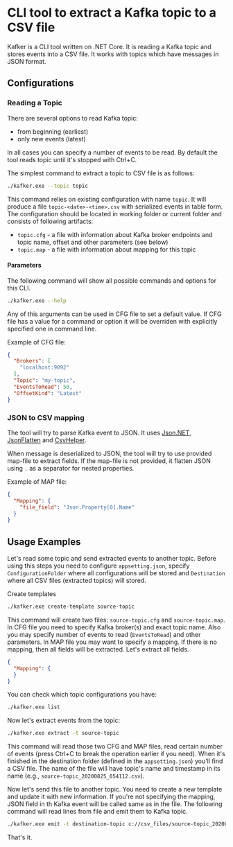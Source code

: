 # CLI tool to extract a Kafka topic to a CSV file

Kafker is a CLI tool written on .NET Core. It is reading a Kafka topic and stores events into a CSV file. It works with topics which have messages in JSON format.

## Configurations

### Reading a Topic

There are several options to read Kafka topic:

- from beginning (earliest)
- only new events (latest)

In all cases you can specify a number of events to be read. By default the tool reads topic until it's stopped with Ctrl+C.

The simplest command to extract a topic to CSV file is as follows:

```bash
./kafker.exe --topic topic
```

This command relies on existing configuration with name `topic`. It will produce a file `topic-<date>-<time>.csv` with serialized events in table form. The configuration should be located in working folder or current folder and consists of following artifacts:

- `topic.cfg` - a file with information about Kafka broker endpoints and topic name, offset and other parameters (see below) 
- `topic.map` - a file with information about mapping for this topic

#### Parameters

The following command will show all possible commands and options for this CLI.

```bash
./kafker.exe --help
```

Any of this arguments can be used in CFG file to set a default value. If CFG file has a value for a command or option it will be overriden with explicitly specified one in command line.

Example of CFG file:

```json
{
  "Brokers": [
    "localhost:9092"
  ],
  "Topic": "my-topic",
  "EventsToRead": 50,
  "OffsetKind": "Latest"
}
```

### JSON to CSV mapping

The tool will try to parse Kafka event to JSON. It uses [Json.NET](https://www.newtonsoft.com/json), [JsonFlatten](https://github.com/GFoley83/JsonFlatten) and [CsvHelper](https://joshclose.github.io/CsvHelper/).

When message is deserialized to JSON, the tool will try to use provided map-file to extract fields. If the map-file is not provided, it flatten JSON using `.` as a separator for nested properties.

Example of MAP file:

```json
{
  "Mapping": {
    "file_field": "Json.Property[0].Name"
  }
}
```

## Usage Examples

Let's read some topic and send extracted events to another topic. Before using this steps you need to configure `appsetting.json`, specify `ConfigurationFolder` where all configurations will be stored and `Destination` where all CSV files (extracted topics) will stored.  

Create templates

```bash
./kafker.exe create-template source-topic
```

This command will create two files: `source-topic.cfg` and `source-topic.map`. In CFG file you need to specify Kafka broker(s) and exact topic name. Also you may specify number of events to read (`EventsToRead`) and other parameters. In MAP file you may want to specify a mapping. If there is no mapping, then all fields will be extracted. Let's extract all fields.

```json
{
  "Mapping": {
  }
}
```

You can check which topic configurations you have:

```bash
./kafker.exe list
```

Now let's extract events from the topic:

```bash
./kafker.exe extract -t source-topic
```

This command will read those two CFG and MAP files, read certain number of events (press Ctrl+C to break the operation earlier if you need). When it's finished in the destination folder (defined in the `appsetting.json`) you'll find a CSV file. The name of the file will have topic's name and timestamp in its name (e.g., `source-topic_20200825_054112.csv`).

Now let's send this file to another topic. You need to create a new template and update it with new information. If you're not specifying the mapping, JSON field in th Kafka event will be called same as in the file. The following command will read lines from file and emit them to Kafka topic.

```bash
./kafker.exe emit -t destination-topic c://csv_files/source-topic_20200825_054112.csv
```

That's it.
